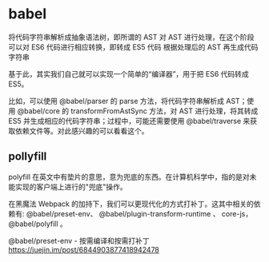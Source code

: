# babel

将代码字符串解析成抽象语法树，即所谓的 AST
对 AST 进行处理，在这个阶段可以对 ES6 代码进行相应转换，即转成 ES5 代码
根据处理后的 AST 再生成代码字符串

基于此，其实我们自己就可以实现一个简单的“编译器”，用于把 ES6 代码转成 ES5。

比如，可以使用 @babel/parser 的 parse 方法，将代码字符串解析成 AST；使用 @babel/core 的 transformFromAstSync 方法，对 AST 进行处理，将其转成 ES5 并生成相应的代码字符串；过程中，可能还需要使用 @babel/traverse 来获取依赖文件等。对此感兴趣的可以看看这个。

## pollyfill

polyfill 在英文中有垫片的意思，意为兜底的东西。在计算机科学中，指的是对未能实现的客户端上进行的"兜底"操作。

在黑魔法 Webpack 的加持下，我们可以更现代化的方式打补丁。这其中相关的依赖有: @babel/preset-env、 @babel/plugin-transform-runtime 、 core-js，@babel/polyfill 。

@babel/preset-env - 按需编译和按需打补丁
https://juejin.im/post/6844903877418942478
